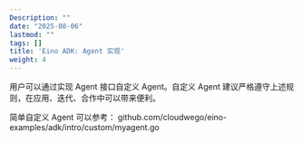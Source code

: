 ```yaml
---
Description: ""
date: "2025-08-06"
lastmod: ""
tags: []
title: 'Eino ADK: Agent 实现'
weight: 4
---
```


用户可以通过实现 Agent 接口自定义 Agent。自定义 Agent 建议严格遵守上述规则，在应用、迭代、合作中可以带来便利。

简单自定义 Agent 可以参考： github.com/cloudwego/eino-examples/adk/intro/custom/myagent.go
